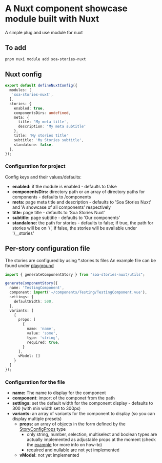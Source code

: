 # A Nuxt component showcase module built with Nuxt

A simple plug and use module for nuxt

## To add
```bash
pnpm nuxi module add soa-stories-nuxt
```
## Nuxt config
```typescript
export default defineNuxtConfig({
  modules: [
   'soa-stories-nuxt',
  ],
  stories: {
    enabled: true,
    componentsDirs: undefined,
    meta: {
      title: 'My meta title',
      description: 'My meta subtitle'
    },
    title: 'My stories title'
    subtitle: 'My Stories subtitle',
    standalone: false,
  },
});
```

### Configuration for project
Config keys and their values/defaults:
- **enabled:** if the module is enabled - defaults to false 
- **componentsDirs:** directory path or an array of directory paths for components - defaults to <srcDir>/components 
- **meta:** page meta title and description - defaults to 'Soa Stories Nuxt' and 'A showcase of all components' respectively
- **title:** page title - defaults to 'Soa Stories Nuxt'
- **subtitle:** page subtitle - defaults to 'Our components'
- **standalone:** the path for stories - defaults to false; if true, the path for stories will be on '/', if false, the stories will be available under '/__stories'

## Per-story configuration file
The stories are configured by using *.stories.ts files
An example file can be found under [playground](https://github.com/eriksLapins/soa-stories-nuxt/blob/main/playground/components/Testing/TestingComponent.stories.ts)
```typescript
import { generateComponentStory } from "soa-stories-nuxt/utils";

generateComponentStory({
  name: 'TestingComponent',
  component: import('~/components/Testing/TestingComponent.vue'),
  settings: {
    defaultWidth: 500,
  },
  variants: [
    {
      props: [
        {
          name: 'name',
          value: 'some',
          type: 'string',
          required: true,
        }
      ],
      vModel: []
    }
  ]
});
```

### Configuration for the file
- **name:** The name to display for the component 
- **component:** import of the componet from the path 
- **settings:** set the default width for the component display - defaults to 300 (with min width set to 300px)
- **variants:** an array of variants for the component to display (so you can display multiple presets)
  - **props:** an array of objects in the form defined by the [StoryConfigProps](src/types/storyConfig.ts) type
    - only string, number, selection, multiselect and boolean types are actually implemented as adjustable props at the moment (check the [example](playground/components/Testing/TestingComponent.stories.ts) for more info on how-to)
    - required and nullable are not yet implemented
  - **vModel:** not yet implemented
